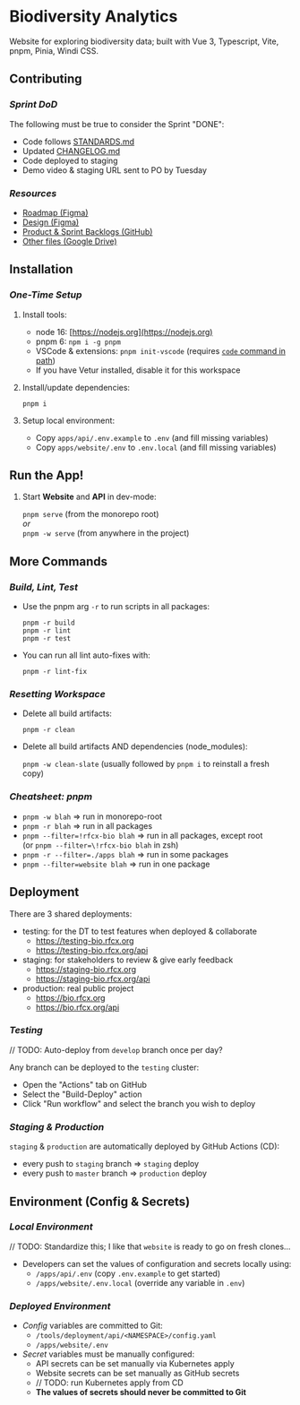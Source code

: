 # Biodiversity Analytics

Website for exploring biodiversity data; built with Vue 3, Typescript, Vite, pnpm, Pinia, Windi CSS.

## Contributing

### _Sprint DoD_

The following must be true to consider the Sprint "DONE":

- Code follows [STANDARDS.md](./STANDARDS.md)
- Updated [CHANGELOG.md](./CHANGELOG.md)
- Code deployed to staging
- Demo video & staging URL sent to PO by Tuesday

### _Resources_

- [Roadmap (Figma)](https://www.figma.com/file/Z4ybxswWvqiTdEsOgI2w7P/Milestone-and-Epic)
- [Design (Figma)](https://www.figma.com/files/team/1022436685454438648/Biodiversity-Team)
- [Product & Sprint Backlogs (GitHub)](https://github.com/orgs/rfcx/projects/4)
- [Other files (Google Drive)](https://drive.google.com/drive/folders/17ZdAoPzetLPqkes4lkGQlKg_uHpkyxxg)

## Installation

### _One-Time Setup_

1. Install tools:

   - node 16: [https://nodejs.org](https://nodejs.org)
   - pnpm 6: `npm i -g pnpm`
   - VSCode & extensions: `pnpm init-vscode` (requires [`code` command in path](https://code.visualstudio.com/docs/setup/mac#_launching-from-the-command-line))
   - If you have Vetur installed, disable it for this workspace

2. Install/update dependencies:

   `pnpm i`

3. Setup local environment:
   - Copy `apps/api/.env.example` to `.env` (and fill missing variables)
   - Copy `apps/website/.env` to `.env.local` (and fill missing variables)

## Run the App!

1. Start **Website** and **API** in dev-mode:

   `pnpm serve` (from the monorepo root)  
   _or_  
   `pnpm -w serve` (from anywhere in the project)

## More Commands

### _Build, Lint, Test_

- Use the pnpm arg `-r` to run scripts in all packages:

  `pnpm -r build`  
  `pnpm -r lint`  
  `pnpm -r test`

- You can run all lint auto-fixes with:

  `pnpm -r lint-fix`

### _Resetting Workspace_

- Delete all build artifacts:

  `pnpm -r clean`

- Delete all build artifacts AND dependencies (node_modules):

  `pnpm -w clean-slate` (usually followed by `pnpm i` to reinstall a fresh copy)

### _Cheatsheet: pnpm_

- `pnpm -w blah` => run in monorepo-root
- `pnpm -r blah` => run in all packages
- `pnpm --filter=!rfcx-bio blah` => run in all packages, except root  
  (or `pnpm --filter=\!rfcx-bio blah` in zsh)
- `pnpm -r --filter=./apps blah` => run in some packages
- `pnpm --filter=website blah` => run in one package

## Deployment

There are 3 shared deployments:

- testing: for the DT to test features when deployed & collaborate
  - https://testing-bio.rfcx.org
  - https://testing-bio.rfcx.org/api
- staging: for stakeholders to review & give early feedback
  - https://staging-bio.rfcx.org
  - https://staging-bio.rfcx.org/api
- production: real public project
  - https://bio.rfcx.org
  - https://bio.rfcx.org/api

### _Testing_

// TODO: Auto-deploy from `develop` branch once per day?

Any branch can be deployed to the `testing` cluster:

- Open the "Actions" tab on GitHub
- Select the "Build-Deploy" action
- Click "Run workflow" and select the branch you wish to deploy

### _Staging & Production_

`staging` & `production` are automatically deployed by GitHub Actions (CD):

- every push to `staging` branch => `staging` deploy
- every push to `master` branch => `production` deploy

## Environment (Config & Secrets)

### _Local Environment_

// TODO: Standardize this; I like that `website` is ready to go on fresh clones...

- Developers can set the values of configuration and secrets locally using:
  - `/apps/api/.env` (copy `.env.example` to get started)
  - `/apps/website/.env.local` (override any variable in `.env`)

### _Deployed Environment_

- _Config_ variables are committed to Git:
  - `/tools/deployment/api/<NAMESPACE>/config.yaml`
  - `/apps/website/.env`
- _Secret_ variables must be manually configured:
  - API secrets can be set manually via Kubernetes apply
  - Website secrets can be set manually as GitHub secrets
  - // TODO: run Kubernetes apply from CD
  - **The values of secrets should never be committed to Git**
